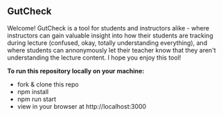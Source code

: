 ## GutCheck

Welcome! GutCheck is a tool for students and instructors alike - where instructors can gain valuable insight into how their students are tracking during lecture (confused, okay, totally understanding everything), and where students can annonymously let their teacher know that they aren't understanding the lecture content. I hope you enjoy this tool!

**To run this repository locally on your machine:** 
* fork & clone this repo
* npm install
* npm run start
* view in your browser at http://localhost:3000
